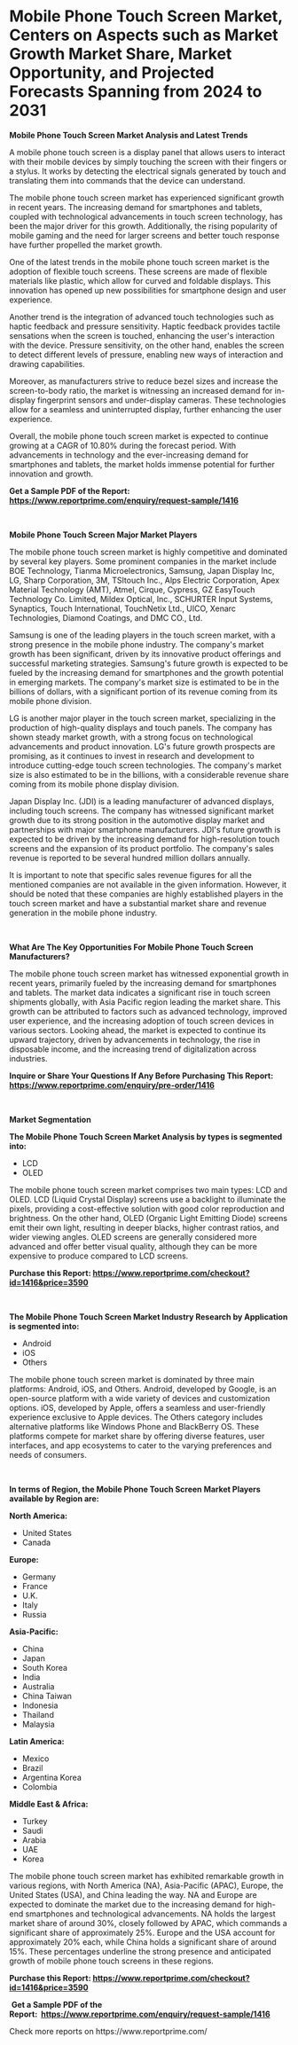 <p><h1>Mobile Phone Touch Screen Market, Centers on Aspects such as Market Growth Market Share, Market Opportunity, and Projected Forecasts Spanning from 2024 to 2031</h1></p><p><strong>Mobile Phone Touch Screen Market Analysis and Latest Trends</strong></p>
<p><p>A mobile phone touch screen is a display panel that allows users to interact with their mobile devices by simply touching the screen with their fingers or a stylus. It works by detecting the electrical signals generated by touch and translating them into commands that the device can understand.</p><p>The mobile phone touch screen market has experienced significant growth in recent years. The increasing demand for smartphones and tablets, coupled with technological advancements in touch screen technology, has been the major driver for this growth. Additionally, the rising popularity of mobile gaming and the need for larger screens and better touch response have further propelled the market growth.</p><p>One of the latest trends in the mobile phone touch screen market is the adoption of flexible touch screens. These screens are made of flexible materials like plastic, which allow for curved and foldable displays. This innovation has opened up new possibilities for smartphone design and user experience.</p><p>Another trend is the integration of advanced touch technologies such as haptic feedback and pressure sensitivity. Haptic feedback provides tactile sensations when the screen is touched, enhancing the user's interaction with the device. Pressure sensitivity, on the other hand, enables the screen to detect different levels of pressure, enabling new ways of interaction and drawing capabilities.</p><p>Moreover, as manufacturers strive to reduce bezel sizes and increase the screen-to-body ratio, the market is witnessing an increased demand for in-display fingerprint sensors and under-display cameras. These technologies allow for a seamless and uninterrupted display, further enhancing the user experience.</p><p>Overall, the mobile phone touch screen market is expected to continue growing at a CAGR of 10.80% during the forecast period. With advancements in technology and the ever-increasing demand for smartphones and tablets, the market holds immense potential for further innovation and growth.</p></p>
<p><strong>Get a Sample PDF of the Report:&nbsp; <a href="https://www.reportprime.com/enquiry/request-sample/1416">https://www.reportprime.com/enquiry/request-sample/1416</a></strong></p>
<p>&nbsp;</p>
<p><strong>Mobile Phone Touch Screen Major Market Players</strong></p>
<p><p>The mobile phone touch screen market is highly competitive and dominated by several key players. Some prominent companies in the market include BOE Technology, Tianma Microelectronics, Samsung, Japan Display Inc, LG, Sharp Corporation, 3M, TSItouch Inc., Alps Electric Corporation, Apex Material Technology (AMT), Atmel, Cirque, Cypress, GZ EasyTouch Technology Co. Limited, Mildex Optical, Inc., SCHURTER Input Systems, Synaptics, Touch International, TouchNetix Ltd., UICO, Xenarc Technologies, Diamond Coatings, and DMC CO., Ltd.</p><p>Samsung is one of the leading players in the touch screen market, with a strong presence in the mobile phone industry. The company's market growth has been significant, driven by its innovative product offerings and successful marketing strategies. Samsung's future growth is expected to be fueled by the increasing demand for smartphones and the growth potential in emerging markets. The company's market size is estimated to be in the billions of dollars, with a significant portion of its revenue coming from its mobile phone division.</p><p>LG is another major player in the touch screen market, specializing in the production of high-quality displays and touch panels. The company has shown steady market growth, with a strong focus on technological advancements and product innovation. LG's future growth prospects are promising, as it continues to invest in research and development to introduce cutting-edge touch screen technologies. The company's market size is also estimated to be in the billions, with a considerable revenue share coming from its mobile phone display division.</p><p>Japan Display Inc. (JDI) is a leading manufacturer of advanced displays, including touch screens. The company has witnessed significant market growth due to its strong position in the automotive display market and partnerships with major smartphone manufacturers. JDI's future growth is expected to be driven by the increasing demand for high-resolution touch screens and the expansion of its product portfolio. The company's sales revenue is reported to be several hundred million dollars annually.</p><p>It is important to note that specific sales revenue figures for all the mentioned companies are not available in the given information. However, it should be noted that these companies are highly established players in the touch screen market and have a substantial market share and revenue generation in the mobile phone industry.</p></p>
<p>&nbsp;</p>
<p><strong>What Are The Key Opportunities For Mobile Phone Touch Screen Manufacturers?</strong></p>
<p><p>The mobile phone touch screen market has witnessed exponential growth in recent years, primarily fueled by the increasing demand for smartphones and tablets. The market data indicates a significant rise in touch screen shipments globally, with Asia Pacific region leading the market share. This growth can be attributed to factors such as advanced technology, improved user experience, and the increasing adoption of touch screen devices in various sectors. Looking ahead, the market is expected to continue its upward trajectory, driven by advancements in technology, the rise in disposable income, and the increasing trend of digitalization across industries.</p></p>
<p><strong>Inquire or Share Your Questions If Any Before Purchasing This Report: <a href="https://www.reportprime.com/enquiry/pre-order/1416">https://www.reportprime.com/enquiry/pre-order/1416</a></strong></p>
<p>&nbsp;</p>
<p><strong>Market Segmentation</strong></p>
<p><strong>The Mobile Phone Touch Screen Market Analysis by types is segmented into:</strong></p>
<p><ul><li>LCD</li><li>OLED</li></ul></p>
<p><p>The mobile phone touch screen market comprises two main types: LCD and OLED. LCD (Liquid Crystal Display) screens use a backlight to illuminate the pixels, providing a cost-effective solution with good color reproduction and brightness. On the other hand, OLED (Organic Light Emitting Diode) screens emit their own light, resulting in deeper blacks, higher contrast ratios, and wider viewing angles. OLED screens are generally considered more advanced and offer better visual quality, although they can be more expensive to produce compared to LCD screens.</p></p>
<p><strong>Purchase this Report:&nbsp;<a href="https://www.reportprime.com/checkout?id=1416&price=3590">https://www.reportprime.com/checkout?id=1416&price=3590</a></strong></p>
<p>&nbsp;</p>
<p><strong>The Mobile Phone Touch Screen Market Industry Research by Application is segmented into:</strong></p>
<p><ul><li>Android</li><li>iOS</li><li>Others</li></ul></p>
<p><p>The mobile phone touch screen market is dominated by three main platforms: Android, iOS, and Others. Android, developed by Google, is an open-source platform with a wide variety of devices and customization options. iOS, developed by Apple, offers a seamless and user-friendly experience exclusive to Apple devices. The Others category includes alternative platforms like Windows Phone and BlackBerry OS. These platforms compete for market share by offering diverse features, user interfaces, and app ecosystems to cater to the varying preferences and needs of consumers.</p></p>
<p>&nbsp;</p>
<p><strong>In terms of Region, the Mobile Phone Touch Screen Market Players available by Region are:</strong></p>
<p>
    <p> <strong> North America: </strong>
        <ul>
            <li>United States</li>
            <li>Canada</li>
        </ul>
        </p> 
    <p> <strong> Europe: </strong>
        <ul>
            <li>Germany</li>
            <li>France</li>
            <li>U.K.</li>
            <li>Italy</li>
            <li>Russia</li>
        </ul>
        </p> 
    <p> <strong> Asia-Pacific: </strong>
        <ul>
            <li>China</li>
            <li>Japan</li>
            <li>South Korea</li>
            <li>India</li>
            <li>Australia</li>
            <li>China Taiwan</li>
            <li>Indonesia</li>
            <li>Thailand</li>
            <li>Malaysia</li>
        </ul>
        </p> 
    <p> <strong> Latin America: </strong>
        <ul>
            <li>Mexico</li>
            <li>Brazil</li>
            <li>Argentina Korea</li>
            <li>Colombia</li>
        </ul>
        </p> 
    <p> <strong> Middle East & Africa: </strong>
        <ul>
            <li>Turkey</li>
            <li>Saudi</li>
            <li>Arabia</li>
            <li>UAE</li>
            <li>Korea</li>
        </ul>
    </p>
    </p>
<p><p>The mobile phone touch screen market has exhibited remarkable growth in various regions, with North America (NA), Asia-Pacific (APAC), Europe, the United States (USA), and China leading the way. NA and Europe are expected to dominate the market due to the increasing demand for high-end smartphones and technological advancements. NA holds the largest market share of around 30%, closely followed by APAC, which commands a significant share of approximately 25%. Europe and the USA account for approximately 20% each, while China holds a significant share of around 15%. These percentages underline the strong presence and anticipated growth of mobile phone touch screens in these regions.</p></p>
<p><strong>Purchase this Report: <a href="https://www.reportprime.com/checkout?id=1416&price=3590">https://www.reportprime.com/checkout?id=1416&price=3590</a></strong></p>
<p>&nbsp;<strong>Get a Sample PDF of the Report:&nbsp;&nbsp;<a href="https://www.reportprime.com/enquiry/request-sample/1416">https://www.reportprime.com/enquiry/request-sample/1416</a></strong></p>
<p><strong></strong></p>
<p>Check more reports on https://www.reportprime.com/</p>